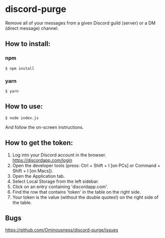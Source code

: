 # discord-purge

Remove all of your messages from a given Discord guild (server) or a DM (direct message) channel.

## How to install:

### npm

    $ npm install

### yarn

    $ yarn

## How to use:

    $ node index.js

And follow the on-screen instructions.

## How to get the token:

1. Log into your Discord account in the browser. https://discordapp.com/login
2. Open the developer tools (press: Ctrl + Shift + I [on PCs] or Command + Shift + I [on Macs]).
3. Open the Application tab.
4. Select Local Storage from the left sidebar.
5. Click on an entry containing 'discordapp.com'.
6. Find the row that contains 'token' in the table on the right side.
7. Your token is the value (without the double quotes!) on the right side of the table.

## Bugs

https://github.com/Ominousness/discord-purge/issues